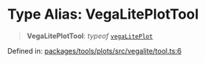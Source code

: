 # Type Alias: VegaLitePlotTool

> **VegaLitePlotTool**: *typeof* [`vegaLitePlot`](../variables/vegaLitePlot.md)

Defined in: [packages/tools/plots/src/vegalite/tool.ts:6](https://github.com/GeoDaCenter/openassistant/blob/37d127dc7a76d6b5cf9de906c055e4c904e3dfed/packages/tools/plots/src/vegalite/tool.ts#L6)
